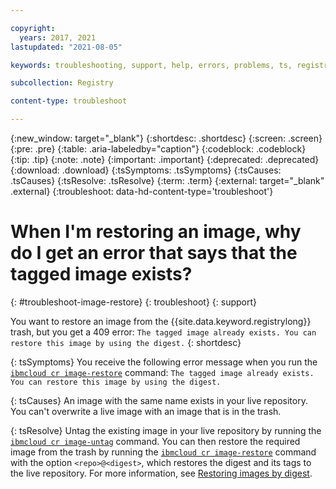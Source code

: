 ```yaml
---

copyright:
  years: 2017, 2021
lastupdated: "2021-08-05"

keywords: troubleshooting, support, help, errors, problems, ts, registry, restoring images, restoring images from the trash, trash

subcollection: Registry

content-type: troubleshoot

---
```


{:new_window: target="_blank"}
{:shortdesc: .shortdesc}
{:screen: .screen}
{:pre: .pre}
{:table: .aria-labeledby="caption"}
{:codeblock: .codeblock}
{:tip: .tip}
{:note: .note}
{:important: .important}
{:deprecated: .deprecated}
{:download: .download}
{:tsSymptoms: .tsSymptoms}
{:tsCauses: .tsCauses}
{:tsResolve: .tsResolve}
{:term: .term}
{:external: target="_blank" .external}
{:troubleshoot: data-hd-content-type='troubleshoot'}

# When I'm restoring an image, why do I get an error that says that the tagged image exists?
{: #troubleshoot-image-restore}
{: troubleshoot}
{: support}

You want to restore an image from the {{site.data.keyword.registrylong}} trash, but you get a 409 error: `The tagged image already exists. You can restore this image by using the digest.`
{: shortdesc}

{: tsSymptoms}
You receive the following error message when you run the [`ibmcloud cr image-restore`](/docs/Registry?topic=container-registry-cli-plugin-containerregcli#bx_cr_image_restore) command: `The tagged image already exists. You can restore this image by using the digest.`

{: tsCauses}
An image with the same name exists in your live repository. You can't overwrite a live image with an image that is in the trash.

{: tsResolve}
Untag the existing image in your live repository by running the [`ibmcloud cr image-untag`](/docs/Registry?topic=container-registry-cli-plugin-containerregcli#bx_cr_image_untag) command. You can then restore the required image from the trash by running the [`ibmcloud cr image-restore`](/docs/Registry?topic=container-registry-cli-plugin-containerregcli#bx_cr_image_restore) command with the option `<repo>@<digest>`, which restores the digest and its tags to the live repository. For more information, see [Restoring images by digest](/docs/Registry?topic=Registry-registry_images_#registry_images_restore_digest).


